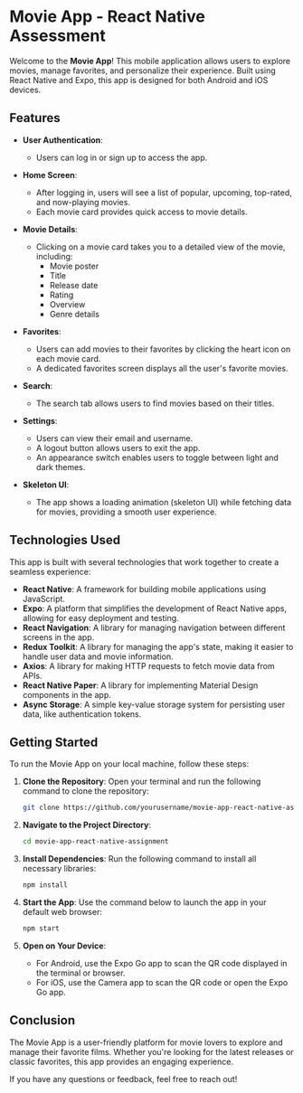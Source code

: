 # Movie App - React Native Assessment

Welcome to the **Movie App**! This mobile application allows users to explore movies, manage favorites, and personalize their experience. Built using React Native and Expo, this app is designed for both Android and iOS devices.

## Features

- **User Authentication**:
  - Users can log in or sign up to access the app.
- **Home Screen**:

  - After logging in, users will see a list of popular, upcoming, top-rated, and now-playing movies.
  - Each movie card provides quick access to movie details.

- **Movie Details**:

  - Clicking on a movie card takes you to a detailed view of the movie, including:
    - Movie poster
    - Title
    - Release date
    - Rating
    - Overview
    - Genre details

- **Favorites**:

  - Users can add movies to their favorites by clicking the heart icon on each movie card.
  - A dedicated favorites screen displays all the user's favorite movies.

- **Search**:

  - The search tab allows users to find movies based on their titles.

- **Settings**:

  - Users can view their email and username.
  - A logout button allows users to exit the app.
  - An appearance switch enables users to toggle between light and dark themes.

- **Skeleton UI**:
  - The app shows a loading animation (skeleton UI) while fetching data for movies, providing a smooth user experience.

## Technologies Used

This app is built with several technologies that work together to create a seamless experience:

- **React Native**: A framework for building mobile applications using JavaScript.
- **Expo**: A platform that simplifies the development of React Native apps, allowing for easy deployment and testing.
- **React Navigation**: A library for managing navigation between different screens in the app.
- **Redux Toolkit**: A library for managing the app's state, making it easier to handle user data and movie information.
- **Axios**: A library for making HTTP requests to fetch movie data from APIs.
- **React Native Paper**: A library for implementing Material Design components in the app.
- **Async Storage**: A simple key-value storage system for persisting user data, like authentication tokens.

## Getting Started

To run the Movie App on your local machine, follow these steps:

1. **Clone the Repository**:
   Open your terminal and run the following command to clone the repository:

   ```bash
   git clone https://github.com/yourusername/movie-app-react-native-assignment.git
   ```

2. **Navigate to the Project Directory**:

   ```bash
   cd movie-app-react-native-assignment
   ```

3. **Install Dependencies**:
   Run the following command to install all necessary libraries:

   ```bash
   npm install
   ```

4. **Start the App**:
   Use the command below to launch the app in your default web browser:

   ```bash
   npm start
   ```

5. **Open on Your Device**:
   - For Android, use the Expo Go app to scan the QR code displayed in the terminal or browser.
   - For iOS, use the Camera app to scan the QR code or open the Expo Go app.

## Conclusion

The Movie App is a user-friendly platform for movie lovers to explore and manage their favorite films. Whether you're looking for the latest releases or classic favorites, this app provides an engaging experience.

If you have any questions or feedback, feel free to reach out!
